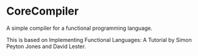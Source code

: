 CoreCompiler
============

A simple compiler for a functional programming language.

This is based on Implementing Functional Languages: A Tutorial by Simon Peyton Jones and David Lester.
